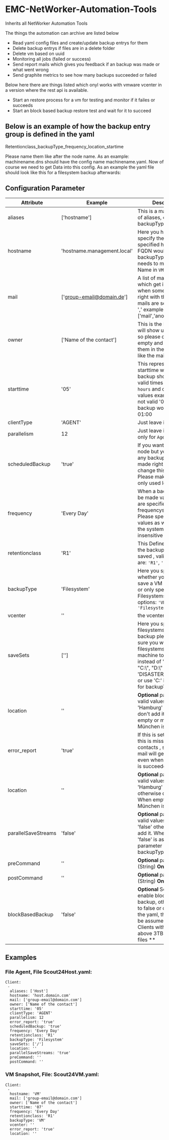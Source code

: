 # EMC-NetWorker-Automation-Tools
Inherits all NetWorker Automation Tools

The things the automation can archive are listed below

* Read yaml config files and create/update backup entrys for them
* Delete backup entrys if files are in a delete folder
* Delete vm based on uuid
* Monitoring all jobs (failed or success)
* Send report mails which gives you feedback if an backup was made or what went wrong
* Send graphite metrics to see how many backups succeeded or failed

Below here there are things listed which onyl works with vmware vcenter in a version where the rest api is available.

* Start an restore process for a vm for testing and monitor if it failes or succeeds
* Start an block based backup restore test and wait for it to succeed

## Below is an example of how the backup entry group is defined in the yaml

Retentionclass_backupType_frequency_location_startime

Please name them like after the node name. As an example: machinename.dns should have the config name machinename.yaml. Now of course we need to get Data into this config. As an example the yaml file should look like this for a filesystem backup afterwards:

## Configuration Parameter

| Attribute           | Example                                     | Description                                                                                                                                                                                                                     |
| ------------------- | ------------------------------------------- | ------------------------------------------------------------------------------------------------------------------------------------------------------------------------------------------------------------------------------- |
| aliases             | ['hostname']                                | This is a mandatory list of aliases, only for backupType `Agent`.                                                                                                                                                                         |
| hostname            | 'hostname.management.local'                 | Here you have to specify the full specified host name, FQDN would be great. If backupType is `VM` this needs to match the Name in `VMWare`.                                                                                     |
| mail                | ['group-email@domain.de']                 | A list of mail addresses which get informed when something is not right with the node, the mails are seperated by ',' example: ['mail','anothermail',...]                                                                       |
| owner               | ['Name of the contact']                     | This is the Name which will show up in the Mail so please don't leave it empty and try to have them in the same order like the mails.                                                                                           |
| starttime           | '05'                                        | This represents the starttime when the backup should begin, valid times are only `hours` and only two values example: '1' is not valid '01' valid the backup would begin at 01:00                                               |
| clientType          | 'AGENT'                                     | Just leave it like this.                                                                                                                                                                                                        |
| parallelism         | 12                                          | Just leave it like this, only for `Agent` Backups                                                                                                                                                                               |
| scheduledBackup     | 'true'                                      | If you want to add this node but you don't want any backups to be made right now just change this to 'false'. Please make sure you only used lower letters                                                                      |
| frequency           | 'Every Day'                                 | When a backup should be made valid Options are specified in the frequencys.yaml. Please specify the values as written even the system is case insensitive                               |
| retentionclass      | 'R1'                                        | This Defines how long the backup should be saved , valid options are: `'R1'`, `'R2'` and `'R3'`                                                             |
| backupType          | 'Filesystem'                                | Here you specify whether you want to save a VM (Snapshot) or only specific Filesystems. Valid options: `'VM'` or `'Filesystem'`                                                                                                 |
| vcenter             | ''                                          | the vcenter the vm is in|
| saveSets            | [''] | Here you specify which filesystems should get a backup please make sure you want to save filesystems on windows machine to use "\\" instead of "\\" Examples: "C:\\", "D:\\" 'DISASTER_RECOVERY:' or use 'C:\' instead, only for backupType `Agent`. |
| location            | ''                                          | **Optional** parameter valid values: 'Berlin' and 'Hamburg' otherwise don't add it. When empty or missing München is assumed                                                                                                        |
| error_report        | 'true'                                      | If this is set to false or this is missing, all contacts , specified in mail will get reports even when the backup is succeeded.                                                                                                |
| location            | ''                                          | **Optional** parameter valid values: 'Berlin', 'Hamburg' and 'TUV' otherwise don't add it. When empty or missing München is assumed                                                                                                        |
| parallelSaveStreams | 'false'                                     | **Optional** parameter valid values: 'true' and 'false' otherwise don't add it. When missing 'false' is assumed. This parameter is only for backupType `Agent`.|                                  
| preCommand            | ''                                          | **Optional** parameter (String) **Only for Clients**|
| postCommand            | ''                                          | **Optional** parameter (String) **Only for Clients**|
| blockBasedBackup      | 'false'                                      |**Optional** Set to true to enable block based backup, otherwise set to false or don't add it to the yaml, then false will be assumed **Only for Clients with volumes above 3TB and a lot of files **|

## Examples

### File Agent, File Scout24Host.yaml:

    Client:
     -
      aliases: ['Host']  
      hostname: 'host.domain.com'
      mail: ['group-email@domain.com']
      owner: ['Name of the contact']
      starttime: '05'
      clientType: 'AGENT'
      parallelism: 12
      error_report: 'true'
      scheduledBackup: 'true'
      frequency: 'Every Day'
      retentionclass: 'R1'
      backupType: 'Filesystem'
      saveSets: ['/']
      location: ''
      parallelSaveStreams: 'true'
      preCommand: ''
      postCommand: ''

### VM Snapshot, File: Scout24VM.yaml:

    Client:
     -
      hostname: 'VM'
      mail: ['group-email@domain.com']
      owner: ['Name of the contact']
      starttime: '07'
      frequency: 'Every Day'
      retentionclass: 'R1'
      backupType: 'VM'
      vcenter: ''
      error_report: 'true'
      location: ''
